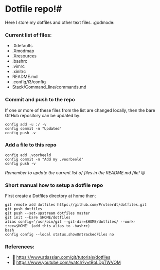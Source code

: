 <!Dit is de ~/README.md file voor mijn dotfile Github/>
# Dotfile repo!# 
Here I store my dotfiles and other text files. :godmode:

### Current list of files:
* .Xdefaults
* .Xmodmap
* .Xresources
* .bashrc
* .vimrc
* .xinitrc
* README.md
* .config/i3/config
* Stack/Command_line/commands.md
### Commit and push to the repo
If one or more of these files from the list  are changed locally, then the bare GitHub repository can be updated by:
```
config add -u :/ -v
config commit -m "Updated"
config push -v
```
### Add a file to this repo
```
config add .voorbeeld
config commit -m "Add my .voorbeeld"
config push -v
```
*Remember to update the current list of files in the README.md file!* :wink:

### Short manual how to setup a dotfile repo
First create a Dotfiles directory at home then;
```
git remote add dotfiles https://github.com/Prutserdt/dotfiles.git
git push dotfiles
git push --set-upstream dotfiles master
git init --bare $HOME/dotfiles
alias config='/usr/bin/git --git-dir=$HOME/dotfiles/ --work-tree=$HOME' (add this alias to .bashrc)
bash
config config --local status.showUntrackedFiles no
```

### References:
- :book: https://www.atlassian.com/git/tutorials/dotfiles
- :cinema: https://www.youtube.com/watch?v=tBoLDpTWVOM
